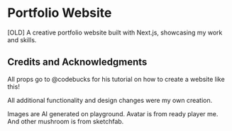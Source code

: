 # Portfolio Website

[OLD] A creative portfolio website built with Next.js, showcasing my work and skills.

## Credits and Acknowledgments

All props go to @codebucks for his tutorial on how to create a website like this!

All additional functionality and design changes were my own creation.

Images are AI generated on playground. Avatar is from ready player me. And other mushroom is from sketchfab.
